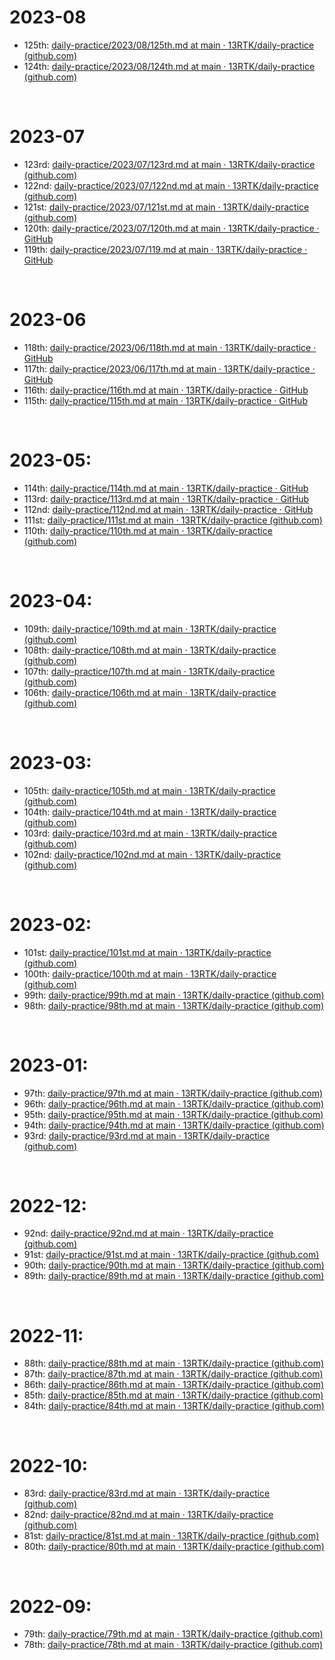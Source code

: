 # 2023-08

- 125th: [daily-practice/2023/08/125th.md at main · 13RTK/daily-practice (github.com)](https://github.com/13RTK/daily-practice/blob/main/2023/08/125th.md)
- 124th: [daily-practice/2023/08/124th.md at main · 13RTK/daily-practice (github.com)](https://github.com/13RTK/daily-practice/blob/main/2023/08/124th.md)

&nbsp;

# 2023-07

- 123rd: [daily-practice/2023/07/123rd.md at main · 13RTK/daily-practice (github.com)](https://github.com/13RTK/daily-practice/blob/main/2023/07/123rd.md)
- 122nd: [daily-practice/2023/07/122nd.md at main · 13RTK/daily-practice (github.com)](https://github.com/13RTK/daily-practice/blob/main/2023/07/122nd.md)
- 121st: [daily-practice/2023/07/121st.md at main · 13RTK/daily-practice (github.com)](https://github.com/13RTK/daily-practice/blob/main/2023/07/121st.md)
- 120th: [daily-practice/2023/07/120th.md at main · 13RTK/daily-practice · GitHub](https://github.com/13RTK/daily-practice/blob/main/2023/07/120th.md)
- 119th: [daily-practice/2023/07/119.md at main · 13RTK/daily-practice · GitHub](https://github.com/13RTK/daily-practice/blob/main/2023/07/119.md)

&nbsp;

# 2023-06

- 118th: [daily-practice/2023/06/118th.md at main · 13RTK/daily-practice · GitHub](https://github.com/13RTK/daily-practice/blob/main/2023/06/118th.md)
- 117th: [daily-practice/2023/06/117th.md at main · 13RTK/daily-practice · GitHub](https://github.com/13RTK/daily-practice/blob/main/2023/06/117th.md)
- 116th: [daily-practice/116th.md at main · 13RTK/daily-practice · GitHub](https://github.com/13RTK/daily-practice/blob/main/2023/06/116th.md)
- 115th: [daily-practice/115th.md at main · 13RTK/daily-practice · GitHub](https://github.com/13RTK/daily-practice/blob/main/2023/06/115th.md)

&nbsp;

# 2023-05:

- 114th: [daily-practice/114th.md at main · 13RTK/daily-practice · GitHub](https://github.com/13RTK/daily-practice/blob/main/2023/05/114th.md)
- 113rd: [daily-practice/113rd.md at main · 13RTK/daily-practice · GitHub](https://github.com/13RTK/daily-practice/blob/main/2023/05/113rd.md)
- 112nd: [daily-practice/112nd.md at main · 13RTK/daily-practice · GitHub](https://github.com/13RTK/daily-practice/blob/main/2023/05/112nd.md)
- 111st: [daily-practice/111st.md at main · 13RTK/daily-practice (github.com)](https://github.com/13RTK/daily-practice/blob/main/2023/05/111st.md)
- 110th: [daily-practice/110th.md at main · 13RTK/daily-practice (github.com)](https://github.com/13RTK/daily-practice/blob/main/2023/05/110th.md)

&nbsp;

# 2023-04:

- 109th: [daily-practice/109th.md at main · 13RTK/daily-practice (github.com)](https://github.com/13RTK/daily-practice/blob/main/2023/04/109th.md)
- 108th: [daily-practice/108th.md at main · 13RTK/daily-practice (github.com)](https://github.com/13RTK/daily-practice/blob/main/2023/04/108th.md)
- 107th: [daily-practice/107th.md at main · 13RTK/daily-practice (github.com)](https://github.com/13RTK/daily-practice/blob/main/2023/04/107th.md)
- 106th: [daily-practice/106th.md at main · 13RTK/daily-practice (github.com)](https://github.com/13RTK/daily-practice/blob/main/2023/04/106th.md)

&nbsp;

# 2023-03:

- 105th: [daily-practice/105th.md at main · 13RTK/daily-practice (github.com)](https://github.com/13RTK/daily-practice/blob/main/2023/03/105th.md)
- 104th: [daily-practice/104th.md at main · 13RTK/daily-practice (github.com)](https://github.com/13RTK/daily-practice/blob/main/2023/03/104th.md)
- 103rd: [daily-practice/103rd.md at main · 13RTK/daily-practice (github.com)](https://github.com/13RTK/daily-practice/blob/main/2023/03/103rd.md)
- 102nd: [daily-practice/102nd.md at main · 13RTK/daily-practice (github.com)](https://github.com/13RTK/daily-practice/blob/main/2023/03/102nd.md)

&nbsp;

# 2023-02:

- 101st: [daily-practice/101st.md at main · 13RTK/daily-practice (github.com)](https://github.com/13RTK/daily-practice/blob/main/2023/02/101st.md)
- 100th: [daily-practice/100th.md at main · 13RTK/daily-practice (github.com)](https://github.com/13RTK/daily-practice/blob/main/2023/02/100th.md)
- 99th: [daily-practice/99th.md at main · 13RTK/daily-practice (github.com)](https://github.com/13RTK/daily-practice/blob/main/2023/02/99th.md)
- 98th: [daily-practice/98th.md at main · 13RTK/daily-practice (github.com)](https://github.com/13RTK/daily-practice/blob/main/2023/01/98th.md)

&nbsp;

# 2023-01:

- 97th: [daily-practice/97th.md at main · 13RTK/daily-practice (github.com)](https://github.com/13RTK/daily-practice/blob/main/2023/01/97th.md)
- 96th: [daily-practice/96th.md at main · 13RTK/daily-practice (github.com)](https://github.com/13RTK/daily-practice/blob/main/2023/01/96th.md)
- 95th: [daily-practice/95th.md at main · 13RTK/daily-practice (github.com)](https://github.com/13RTK/daily-practice/blob/main/2023/01/95th.md)
- 94th: [daily-practice/94th.md at main · 13RTK/daily-practice (github.com)](https://github.com/13RTK/daily-practice/blob/main/2023/01/94th.md)
- 93rd: [daily-practice/93rd.md at main · 13RTK/daily-practice (github.com)](https://github.com/13RTK/daily-practice/blob/main/2023/01/93rd.md)

&nbsp;

# 2022-12:

- 92nd: [daily-practice/92nd.md at main · 13RTK/daily-practice (github.com)](https://github.com/13RTK/daily-practice/blob/main/2022/12/92nd.md)
- 91st: [daily-practice/91st.md at main · 13RTK/daily-practice (github.com)](https://github.com/13RTK/daily-practice/blob/main/2022/12/91st.md)
- 90th: [daily-practice/90th.md at main · 13RTK/daily-practice (github.com)](https://github.com/13RTK/daily-practice/blob/main/2022/12/90th.md)
- 89th: [daily-practice/89th.md at main · 13RTK/daily-practice (github.com)](https://github.com/13RTK/daily-practice/blob/main/2022/12/89th.md)

&nbsp;

# 2022-11:

- 88th: [daily-practice/88th.md at main · 13RTK/daily-practice (github.com)](https://github.com/13RTK/daily-practice/blob/main/2022/11/88th.md)
- 87th: [daily-practice/87th.md at main · 13RTK/daily-practice (github.com)](https://github.com/13RTK/daily-practice/blob/main/2022/11/87th.md)
- 86th: [daily-practice/86th.md at main · 13RTK/daily-practice (github.com)](https://github.com/13RTK/daily-practice/blob/main/2022/11/86th.md)
- 85th: [daily-practice/85th.md at main · 13RTK/daily-practice (github.com)](https://github.com/13RTK/daily-practice/blob/main/2022/11/85th.md)
- 84th: [daily-practice/84th.md at main · 13RTK/daily-practice (github.com)](https://github.com/13RTK/daily-practice/blob/main/2022/10/84th.md)

&nbsp;
# 2022-10:

- 83rd: [daily-practice/83rd.md at main · 13RTK/daily-practice (github.com)](https://github.com/13RTK/daily-practice/blob/main/2022/10/83rd.md)
- 82nd: [daily-practice/82nd.md at main · 13RTK/daily-practice (github.com)](https://github.com/13RTK/daily-practice/blob/main/2022/10/82nd.md)
- 81st: [daily-practice/81st.md at main · 13RTK/daily-practice (github.com)](https://github.com/13RTK/daily-practice/blob/main/2022/10/81st.md)
- 80th: [daily-practice/80th.md at main · 13RTK/daily-practice (github.com)](https://github.com/13RTK/daily-practice/blob/main/2022/10/80th.md)



&nbsp;

# 2022-09:

- 79th: [daily-practice/79th.md at main · 13RTK/daily-practice (github.com)](https://github.com/13RTK/daily-practice/blob/main/2022/09/79th.md)
- 78th: [daily-practice/78th.md at main · 13RTK/daily-practice (github.com)](https://github.com/13RTK/daily-practice/blob/main/2022/09/78th.md)